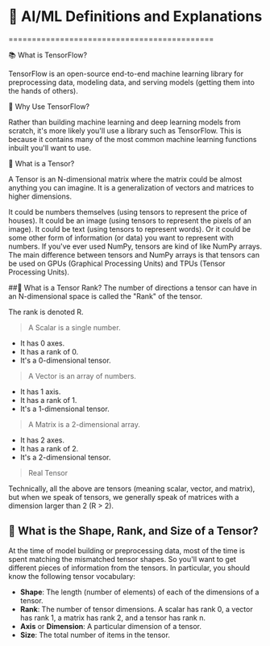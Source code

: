 # 🧠 AI/ML Definitions and Explanations
============================================

📚 What is TensorFlow?

TensorFlow is an open-source end-to-end machine learning library for preprocessing data, modeling data, and serving models (getting them into the hands of others).

🤔 Why Use TensorFlow?

Rather than building machine learning and deep learning models from scratch, it's more likely you'll use a library such as TensorFlow. This is because it contains many of the most common machine learning functions inbuilt you'll want to use.

🔢 What is a Tensor?

A Tensor is an N-dimensional matrix where the matrix could be almost anything you can imagine. It is a generalization of vectors and matrices to higher dimensions.

It could be numbers themselves (using tensors to represent the price of houses).
It could be an image (using tensors to represent the pixels of an image).
It could be text (using tensors to represent words).
Or it could be some other form of information (or data) you want to represent with numbers.
If you've ever used NumPy, tensors are kind of like NumPy arrays. The main difference between tensors and NumPy arrays is that tensors can be used on GPUs (Graphical Processing Units) and TPUs (Tensor Processing Units).

##🔢 What is a Tensor Rank?
The number of directions a tensor can have in an N-dimensional space is called the "Rank" of the tensor.

The rank is denoted R.

> A Scalar is a single number.

* It has 0 axes.
* It has a rank of 0.
* It's a 0-dimensional tensor.

> A Vector is an array of numbers.

* It has 1 axis.
* It has a rank of 1.
* It's a 1-dimensional tensor.

> A Matrix is a 2-dimensional array.

* It has 2 axes.
* It has a rank of 2.
* It's a 2-dimensional tensor.

> Real Tensor

Technically, all the above are tensors (meaning scalar, vector, and matrix), but when we speak of tensors, we generally speak of matrices with a dimension larger than 2 (R > 2).

## 📐 What is the Shape, Rank, and Size of a Tensor?
At the time of model building or preprocessing data, most of the time is spent matching the mismatched tensor shapes. So you'll want to get different pieces of information from the tensors. In particular, you should know the following tensor vocabulary:

* **Shape**: The length (number of elements) of each of the dimensions of a tensor.
* **Rank**: The number of tensor dimensions. A scalar has rank 0, a vector has rank 1, a matrix has rank 2, and a tensor has rank n.
* **Axis** or **Dimension**: A particular dimension of a tensor.
* **Size**: The total number of items in the tensor.
